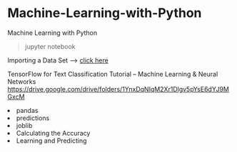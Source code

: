 # Machine-Learning-with-Python
Machine Learning with Python

> jupyter notebook


Importing a Data Set --> [click here](https://www.kaggle.com/)


TensorFlow for Text Classification Tutorial – Machine Learning & Neural Networks
https://drive.google.com/drive/folders/1YnxDqNIqM2Xr1Dlgv5pYsE6dYJ9MGxcM
<li>pandas
<li>predictions
<li>joblib
<li>Calculating the Accuracy  
<li>Learning and Predicting    

  
